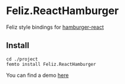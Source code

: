 # Feliz.ReactHamburger

Feliz style bindings for [hamburger-react](https://hamburger-react.netlify.app/)

## Install 

```f#
cd ./project
femto install Feliz.ReactHamburger
```
You can find a demo [here](https://compositionalit.github.io/feliz-hamburger-react/)
